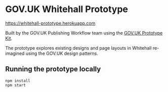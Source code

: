 # GOV.UK Whitehall Prototype

https://whitehall-prototype.herokuapp.com

Built by the GOV.UK Publishing Workflow team using the [GOV.UK Prototype Kit](https://govuk-prototype-kit.herokuapp.com/docs).

The prototype explores existing designs and page layouts in Whitehall re-imagined using the GOV.UK design patterns.

## Running the prototype locally

```
npm install
npm start
```
